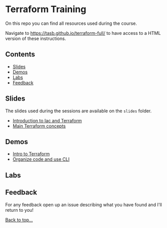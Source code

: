 # Terraform Training

On this repo you can find all resources used during the course.

Navigate to <https://tasb.github.io/terraform-full/> to have access to a HTML version of these instructions.

## Contents

- [Slides](#slides)
- [Demos](#demos)
- [Labs](#labs)
- [Feedback](#feedback)
  
## Slides

The slides used during the sessions are available on the `slides` folder.

- [Introduction to Iac and Terraform](./slides/01.Introduction.pdf)
- [Main Terraform concepts](./slides/02.MainConcepts.pdf)

## Demos

- [Intro to Terraform](./demos/session01/instructions.md)
- [Organize code and use CLI](./demos/session02/instructions.md)

## Labs

## Feedback

For any feedback open up an issue describing what you have found and I'll return to you!

[Back to top…](README.md#contents)

